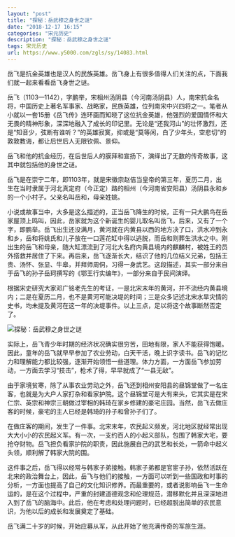 ```yaml
---
layout: "post"
title: "探秘：岳武穆之身世之谜"
date: "2018-12-17 16:15"
categories: "宋元历史"
description: "探秘：岳武穆之身世之谜"
tags: 宋元历史
url: https://www.y5000.com/zgls/sy/14083.html
---
```






岳飞是抗金英雄也是汉人的民族英雄。岳飞身上有很多值得人们关注的点，下面我们就一起来看看岳飞身世之谜。

岳飞（1103—1142），字鹏举，宋相州汤阴县（今河南汤阴县）人，南宋抗金名将，中国历史上著名军事家、战略家，民族英雄，位列南宋中兴四将之一。笔者从小就以一套15册《岳飞传》连环画而知晓了这位抗金英雄，他强烈的爱国情怀和大无畏的精神形象，深深地融入了成长的印记里。无论是“还我河山”的壮怀激烈，还是“知音少，弦断有谁听？”的英雄寂寞，抑或是“莫等闲，白了少年头，空悲切”的敦敦教诲，都让后世后人无限钦佩、景仰。

岳飞和他的抗金经历，在后世后人的膜拜和宣扬下，演绎出了无数的传奇故事，这其中就包括他的身世之谜。

岳飞是在崇宁二年，即1103年，就是宋徽宗赵佶当皇帝的第三年，夏历二月，出生在当时隶属于河北真定府（今正定）路的相州（今河南省安阳县）汤阴县永和乡的一个小村子。父亲名叫岳和，母亲姓姚。

小说或故事当中，大多是这么描述的，正当岳飞降生的时候，正有一只大鹏鸟在岳家屋顶上鸣叫，因此，岳家就为这个新诞生的婴儿取名叫岳飞，后来，又有了一个字，即鹏举。岳飞出生还没满月，黄河就在内黄县以西的地方决了口，洪水冲到永和乡，岳和将姚氏和儿子放在一口莲花缸中得以逃脱，而岳和则葬生洪水之中。刚出生的岳飞和母亲，随大缸漂流到了河北大名府内黄县境内的麒麟村，被姓王的员外搭救并居住了下来。再后来，岳飞逐渐长大，结识了他的几位结义兄弟，包括王贵、汤怀、张显、牛皋，并拜师周侗，习得一身武艺。这段描述，其实一部分来自于岳飞的孙子岳珂撰写的《鄂王行实编年》，一部分来自于民间演绎。

根据宋史研究大家邓广铭老先生的考证，一是北宋末年的黄河，并不流经内黄县境内；二是在夏历二月，也不是黄河可能决堤的时间；三是众多记述北宋水旱灾情的史书，均未提及黄河在这一年的决堤事件。以上三点，足以将这个故事断然否定了。

![探秘：岳武穆之身世之谜](/uploads/allimg/170217/6-1F21GI124O7.JPG)

实际上，岳飞青少年时期的经济状况确实很穷苦，田地有限，家人不能获得饱暖。因此，童年的岳飞就早早参加了农业劳动，白天干活，晚上识字读书。岳飞的记忆力和理解能力都比较强，逐渐开始领悟一些道理。体力方面，一方面岳飞参加劳动，一方面去学习“技击”，枪术了得，早早就成了“一县无敌”。

由于家境贫寒，除了从事农业劳动之外，岳飞还到相州安阳县的昼锦堂做了一名庄客，也就是为大户人家打杂和看家护院。这个昼锦堂可是大有来头，它其实是在宋仁宗、英宗和神宗三朝做过宰相的韩琦在家乡修建的豪宅庄园。当然，岳飞去做庄客的时候，豪宅的主人已经是韩琦的孙子和曾孙子们了。

在做庄客的期间，发生了一件事。北宋末年，农民起义频发，河北地区就经常出现大大小小的农民起义军。有一次，一支约百人的小起义部队，包围了韩家大宅，要抢夺财物。岳飞担负看家护院的职责，因此施展自己的武艺和长处，一箭命中起义头领，顺利解了韩家大院的围。

这件事之后，岳飞得以经常与韩家子弟接触。韩家子弟都是官宦子孙，依然活跃在北宋的政治舞台上，因此，岳飞与他们的接触，一方面可以听到一些国政和时事的分析，一方面也提高了自己的文化知识修养。而最重要的，或者说影响岳飞一生命运的，是在这个过程中，严重的封建道德观念和伦理规范，潜移默化并且深深地进入到了岳飞的脑海中。此后，他在考虑和处理问题时，已经超脱出简单的农民意识，为他以后的成长和发展奠定了基础。

岳飞满二十岁的时候，开始应募从军，从此开始了他充满传奇的军旅生涯。
